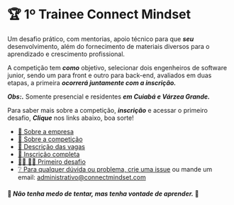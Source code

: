 # 🏆 1º Trainee Connect Mindset

Um desafio prático, com mentorias, apoio técnico para que ***seu*** desenvolvimento, além do fornecimento de materiais diversos para o aprendizado e crescimento profissional.  

A competição tem ***como*** objetivo, selecionar dois engenheiros de software junior, sendo um para front e outro para back-end, avaliados em duas etapas, a primeira ***ocorrerá juntamente com a inscrição.***

***Obs:.*** Somente presencial e residentes ***em Cuiabá e Várzea Grande.***

Para saber mais sobre a competição, ***inscrição*** e acessar o primeiro desafio, ***Clique*** nos links abaixo, boa sorte!

- [🏢 Sobre a empresa](https://github.com/connectmindset/trainee-v0.1/wiki/%F0%9F%8F%A2-Sobre-a-empresa)
- [📃 Sobre a competição](https://github.com/connectmindset/trainee-v0.1/wiki/%F0%9F%93%83-Sobre-a-competi%C3%A7%C3%A3o)
- [📑 Descrição das vagas](https://github.com/connectmindset/trainee-v0.1/wiki/%F0%9F%93%91-Descri%C3%A7%C3%A3o-das-vagas)
- [📝 Inscrição completa](https://www.sympla.com.br/1-trainee-connect-mindset__780777)
- [👩‍💻 👨‍💻 Primeiro desafio](https://github.com/connectmindset/trainee-v0.1/wiki/%F0%9F%91%A9%E2%80%8D%F0%9F%92%BB-%F0%9F%91%A8%E2%80%8D%F0%9F%92%BB-Primeiro-desafio)
- [❔ Para qualquer dúvida ou problema, crie uma issue](https://github.com/connectmindset/trainee-v0.1/issues/new)
ou mande um email: administrativo@connectmindset.com


#### 🚧 ***Não tenha medo de tentar, mas tenha vontade de aprender.*** 🚧
